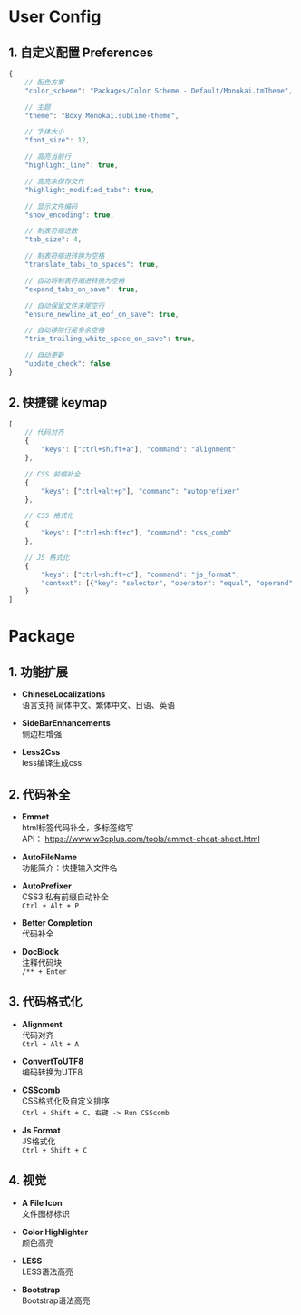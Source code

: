 User Config
=

## 1. 自定义配置 Preferences


``` javascript
{
    // 配色方案
    "color_scheme": "Packages/Color Scheme - Default/Monokai.tmTheme",

    // 主题
    "theme": "Boxy Monokai.sublime-theme",

    // 字体大小
    "font_size": 12,

    // 高亮当前行
    "highlight_line": true,

    // 高亮未保存文件
    "highlight_modified_tabs": true,

    // 显示文件编码
    "show_encoding": true,

    // 制表符缩进数
    "tab_size": 4,

    // 制表符缩进转换为空格
    "translate_tabs_to_spaces": true,

    // 自动将制表符缩进转换为空格
    "expand_tabs_on_save": true,

    // 自动保留文件末尾空行
    "ensure_newline_at_eof_on_save": true,

    // 自动移除行尾多余空格
    "trim_trailing_white_space_on_save": true,

    // 自动更新
    "update_check": false
}

```

## 2. 快捷键 keymap

``` javascript
[
    // 代码对齐
    {
        "keys": ["ctrl+shift+a"], "command": "alignment"
    },

    // CSS 前缀补全
    {
        "keys": ["ctrl+alt+p"], "command": "autoprefixer"
    },

    // CSS 格式化
    {
        "keys": ["ctrl+shift+c"], "command": "css_comb"
    },

    // JS 格式化
    {
        "keys": ["ctrl+shift+c"], "command": "js_format",
        "context": [{"key": "selector", "operator": "equal", "operand": "source.js,source.json"}]
    }
]
```

Package
=

## 1. 功能扩展

- **ChineseLocalizations**<br>
语言支持 简体中文、繁体中文、日语、英语

- **SideBarEnhancements**<br>
侧边栏增强

- **Less2Css**<br>
less编译生成css

## 2. 代码补全

- **Emmet**<br>
html标签代码补全，多标签缩写<br>
API： https://www.w3cplus.com/tools/emmet-cheat-sheet.html

- **AutoFileName**<br>
    功能简介：快捷输入文件名

- **AutoPrefixer**<br>
CSS3 私有前缀自动补全<br>
`Ctrl + Alt + P`

- **Better Completion**<br>
代码补全

- **DocBlock**<br>
注释代码块<br>
`/** + Enter`

## 3. 代码格式化

- **Alignment**<br>
代码对齐<br>
`Ctrl + Alt + A`

- **ConvertToUTF8**<br>
编码转换为UTF8

- **CSScomb**<br>
CSS格式化及自定义排序<br>
`Ctrl + Shift + C`、`右键 -> Run CSScomb`

- **Js Format**<br>
JS格式化<br>
`Ctrl + Shift + C`

## 4. 视觉

- **A File Icon**<br>
文件图标标识

- **Color Highlighter**<br>
颜色高亮

- **LESS**<br>
LESS语法高亮

- **Bootstrap**<br>
Bootstrap语法高亮
